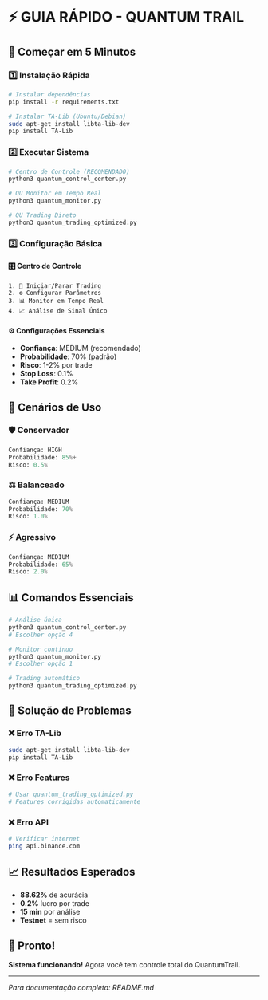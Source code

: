 # ⚡ GUIA RÁPIDO - QUANTUM TRAIL

## 🚀 Começar em 5 Minutos

### 1️⃣ Instalação Rápida
```bash
# Instalar dependências
pip install -r requirements.txt

# Instalar TA-Lib (Ubuntu/Debian)
sudo apt-get install libta-lib-dev
pip install TA-Lib
```

### 2️⃣ Executar Sistema
```bash
# Centro de Controle (RECOMENDADO)
python3 quantum_control_center.py

# OU Monitor em Tempo Real
python3 quantum_monitor.py

# OU Trading Direto
python3 quantum_trading_optimized.py
```

### 3️⃣ Configuração Básica

#### 🎛️ Centro de Controle
```
1. 🚀 Iniciar/Parar Trading
2. ⚙️ Configurar Parâmetros
3. 📊 Monitor em Tempo Real
4. 📈 Análise de Sinal Único
```

#### ⚙️ Configurações Essenciais
- **Confiança**: MEDIUM (recomendado)
- **Probabilidade**: 70% (padrão)
- **Risco**: 1-2% por trade
- **Stop Loss**: 0.1%
- **Take Profit**: 0.2%

## 🎯 Cenários de Uso

### 🛡️ Conservador
```python
Confiança: HIGH
Probabilidade: 85%+
Risco: 0.5%
```

### ⚖️ Balanceado
```python
Confiança: MEDIUM
Probabilidade: 70%
Risco: 1.0%
```

### ⚡ Agressivo
```python
Confiança: MEDIUM
Probabilidade: 65%
Risco: 2.0%
```

## 📊 Comandos Essenciais

```bash
# Análise única
python3 quantum_control_center.py
# Escolher opção 4

# Monitor contínuo
python3 quantum_monitor.py
# Escolher opção 1

# Trading automático
python3 quantum_trading_optimized.py
```

## 🔧 Solução de Problemas

### ❌ Erro TA-Lib
```bash
sudo apt-get install libta-lib-dev
pip install TA-Lib
```

### ❌ Erro Features
```bash
# Usar quantum_trading_optimized.py
# Features corrigidas automaticamente
```

### ❌ Erro API
```bash
# Verificar internet
ping api.binance.com
```

## 📈 Resultados Esperados

- **88.62%** de acurácia
- **0.2%** lucro por trade
- **15 min** por análise
- **Testnet** = sem risco

## 🎉 Pronto!

**Sistema funcionando!** 
Agora você tem controle total do QuantumTrail.

---

*Para documentação completa: README.md* 